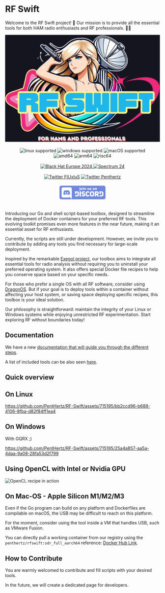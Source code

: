 # RF Swift

Welcome to the RF Swift project! 🎉 Our mission is to provide all the essential tools for both HAM radio enthusiasts and RF professionals. 📡🔧

<div align="center">
  <img alt="RF Swift logo" width="600" src="https://github.com/PentHertz/RF-Swift-docs/blob/main/.assets/logo.png?raw=true">
  <br><br>
  <img alt="linux supported" src="https://img.shields.io/badge/linux-supported-success">
  <img alt="windows supported" src="https://img.shields.io/badge/windows-supported-success">
  <img alt="macOS supported" src="https://img.shields.io/badge/macos-supported-success">
	
  <br>
  <img alt="amd64" src="https://img.shields.io/badge/amd64%20(x86__64)-supported-success">
  <img alt="arm64" src="https://img.shields.io/badge/arm64%20(aarch64)-supported-success">
  <img alt="risc64" src="https://img.shields.io/badge/risc64-supported-success">
  <br><br>
   <a target="_blank" rel="noopener noreferrer" href="https://www.blackhat.com/eu-24/arsenal/schedule/index.html#rf-swift-a-swifty-toolbox-for-all-wireless-assessments-41157" title="Schedule">
   <img alt="Black Hat Europe 2024" src="https://img.shields.io/badge/Black%20Hat%20Arsenal-Europe%202024-blueviolet">
  </a>
  <a target="_blank" rel="noopener noreferrer" href="https://spectrum-conference.org/24/schedule" title="Schedule">
   <img alt="Spectrum 24" src="https://img.shields.io/badge/Spectrum-2024-yellow">
  </a>
  <br><br>
  <a target="_blank" rel="noopener noreferrer" href="https://x.com/intent/follow?screen_name=FlUxIuS" title="Follow"><img src="https://img.shields.io/twitter/follow/_nwodtuhs?label=FlUxIuS&style=social" alt="Twitter FlUxIuS"></a>
  <a target="_blank" rel="noopener noreferrer" href="https://x.com/intent/follow?screen_name=Penthertz" title="Follow"><img src="https://img.shields.io/twitter/follow/_nwodtuhs?label=Penthertz&style=social" alt="Twitter Penthertz"></a>
  <br><br>
  <a target="_blank" rel="noopener noreferrer" href="https://discord.gg/NS3HayKrpA" title="Join us on Discord"><img src="https://github.com/PentHertz/RF-Swift-docs/blob/main/.assets/discord_join_us.png?raw=true" width="150" alt="Join us on Discord"></a>
  <br><br>
</div><div class="toctree-wrapper compound">
</div>

Introducing our Go and shell script-based toolbox, designed to streamline the deployment of Docker containers for your preferred RF tools. This evolving toolkit promises even more features in the near future, making it an essential asset for RF enthusiasts.

Currently, the scripts are still under development. However, we invite you to contribute by adding any tools you find necessary for large-scale deployment.

Inspired by the remarkable [Exegol project](https://github.com/ThePorgs/Exegol), our toolbox aims to integrate all essential tools for radio analysis without requiring you to uninstall your preferred operating system. It also offers special Docker file recipes to help you conserve space based on your specific needs.

For those who prefer a single OS with all RF software, consider using [DragonOS](https://cemaxecuter.com/). But if your goal is to deploy tools within a container without affecting your host system, or saving space deploying specific recipes, this toolbox is your ideal solution.

Our philosophy is straightforward: maintain the integrity of your Linux or Windows systems while enjoying unrestricted RF experimentation. Start exploring RF without boundaries today!

## Documentation

We have a new [documentation that will guide you through the different steps](https://rfswift.io/).

A list of included tools can be also seen [here](https://rfswift.io/docs/guide/list-of-tools/).

## Quick overview

## On Linux

https://github.com/PentHertz/RF-Swift/assets/715195/bb2ccd96-b688-4106-8fba-d82f84ff1ea4

## On Windows

With GQRX ;)

https://github.com/PentHertz/RF-Swift/assets/715195/25a4a857-aa5a-4daa-9a08-28fa53d2f799

## Using OpenCL with Intel or Nvidia GPU

![OpenCL recipe in action](https://github.com/PentHertz/RF-Swift/assets/715195/a29eedd5-b1df-40fc-97c0-4dc5323f36a8)

## On Mac-OS - Apple Silicon M1/M2/M3

Even if the Go program can build on any platform and Dockerfiles are compilable on macOS, the USB may be difficult to reach on this platform.

For the moment, consider using the tool inside a VM that handles USB, such as VMware Fusion.

You can directly pull a working container from our registry using the `penthertz/rfswift:sdr_full_aarch64` reference: [Docker Hub Link](https://hub.docker.com/layers/penthertz/rfswift/sdr_full_aarch64/images/sha256-3385e49c1369bad2465e85c75b74ae241a0e285f0666321620c73fc9ff260996?context=repo).

## How to Contribute

You are warmly welcomed to contribute and fill scripts with your desired tools.

In the future, we will create a dedicated page for developers.
